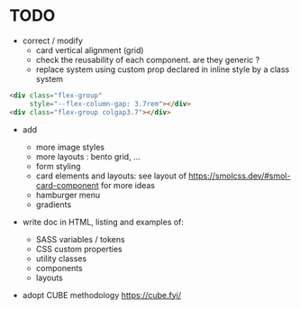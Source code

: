 # TODO

- correct / modify 
   - card vertical alignment (grid)
   - check the reusability of each component. are they generic ?
   - replace system using custom prop declared in inline style by a class system
```html
<div class="flex-group"
     style="--flex-column-gap: 3.7rem"></div>
<div class="flex-group colgap3.7"></div>
```

- add 
   - more image styles
   - more layouts : bento grid, ...
   - form styling
   - card elements and layouts: see layout of https://smolcss.dev/#smol-card-component for more ideas
   - hamburger menu
   - gradients
   
- write doc in HTML, listing and examples of:
   - SASS variables / tokens
   - CSS custom properties
   - utility classes
   - components
   - layouts




- adopt CUBE methodology https://cube.fyi/

